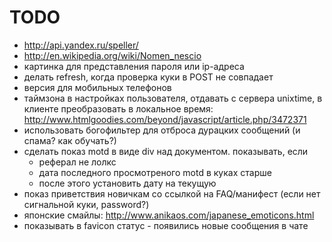 # TODO

- http://api.yandex.ru/speller/
- http://en.wikipedia.org/wiki/Nomen_nescio
- картинка для представления пароля или ip-адреса
- делать refresh, когда проверка куки в POST не совпадает
- версия для мобильных телефонов
- таймзона в настройках пользователя, отдавать с сервера unixtime, в клиенте преобразовать в локальное время: http://www.htmlgoodies.com/beyond/javascript/article.php/3472371
- использовать богофильтер для отброса дурацких сообщений (и спама? как обучать?)
- сделать показ motd в виде div над документом. показывать, если
    - реферал не лолкс
    - дата последного просмотреного motd в куках старше
    - после этого установить дату на текущую
- показ приветствия новичкам со ссылкой на FAQ/манифест (если нет сигнальной куки, password?)
- японские смайлы: http://www.anikaos.com/japanese_emoticons.html
- показывать в favicon статус - появились новые сообщения в чате
